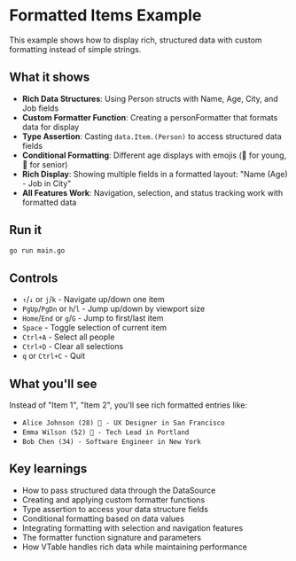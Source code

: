 # Formatted Items Example

This example shows how to display rich, structured data with custom formatting instead of simple strings.

## What it shows

- **Rich Data Structures**: Using Person structs with Name, Age, City, and Job fields
- **Custom Formatter Function**: Creating a personFormatter that formats data for display
- **Type Assertion**: Casting `data.Item.(Person)` to access structured data fields
- **Conditional Formatting**: Different age displays with emojis (🌟 for young, 👑 for senior)
- **Rich Display**: Showing multiple fields in a formatted layout: "Name (Age) - Job in City"
- **All Features Work**: Navigation, selection, and status tracking work with formatted data

## Run it

```bash
go run main.go
```

## Controls

- `↑`/`↓` or `j`/`k` - Navigate up/down one item
- `PgUp`/`PgDn` or `h`/`l` - Jump up/down by viewport size
- `Home`/`End` or `g`/`G` - Jump to first/last item
- `Space` - Toggle selection of current item
- `Ctrl+A` - Select all people
- `Ctrl+D` - Clear all selections
- `q` or `Ctrl+C` - Quit

## What you'll see

Instead of "Item 1", "Item 2", you'll see rich formatted entries like:
- `Alice Johnson (28) 🌟 - UX Designer in San Francisco`
- `Emma Wilson (52) 👑 - Tech Lead in Portland`
- `Bob Chen (34) - Software Engineer in New York`

## Key learnings

- How to pass structured data through the DataSource
- Creating and applying custom formatter functions
- Type assertion to access your data structure fields
- Conditional formatting based on data values
- Integrating formatting with selection and navigation features
- The formatter function signature and parameters
- How VTable handles rich data while maintaining performance 
